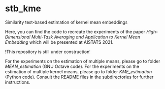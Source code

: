 # stb_kme
Similarity test-based estimation of kernel mean embeddings

Here, you can find the code to recreate the experiments of the paper 
*High-Dimensional Multi-Task Averaging and Application to Kernel Mean Embedding*
which will be presented at AISTATS 2021. 

!This repository is still under construction!

For the experiments on the estimation of multiple means, please go to folder *MEAN_estimation* (GNU Octave code). For the experiments on the estimation of multiple kernel means, please go to folder *KME_estimation* (Python code). Consult the README files in the subdirectories for further instructions.

